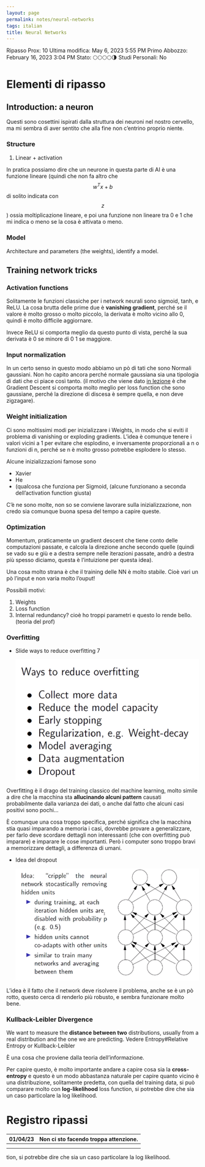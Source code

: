 ```yaml
---
layout: page
permalink: notes/neural-networks
tags: italian
title: Neural Networks
---
```


Ripasso Prox: 10
Ultima modifica: May 6, 2023 5:55 PM
Primo Abbozzo: February 16, 2023 3:04 PM
Stato: 🌕🌕🌕🌕🌗
Studi Personali: No

# Elementi di ripasso

## Introduction: a neuron

Questi sono cosettini ispirati dalla struttura dei neuroni nel nostro cervello, ma mi sembra di aver sentito che alla fine non c’entrino proprio niente.

### Structure

1. Linear + activation

In pratica possiamo dire che un neurone in questa parte di AI è una funzione lineare (quindi che non fa altro che $$w^Tx + b$$ di solito indicata con $$z$$) ossia moltiplicazione lineare, e poi una funzione non lineare tra 0 e 1 che mi indica o meno se la cosa è attivata o meno.

### Model

Architecture and parameters (the weights), identify a model.

## Training network tricks

### Activation functions

Solitamente le funzioni classiche per i network neurali sono sigmoid, tanh, e ReLU. La cosa brutta delle prime due è **vanishing gradient**, perché se il valore è molto grosso o molto piccolo, la derivata è molto vicino allo 0, quindi è molto difficile aggiornare.

Invece ReLU si comporta meglio da questo punto di vista, perché la sua derivata è 0 se minore di 0 1 se maggiore.

### Input normalization

In un certo senso in questo modo abbiamo un pò di tati che sono Normali gaussiani. Non ho capito ancora perché normale gaussiana sia una tipologia di dati che ci piace così tanto. (il motivo che viene dato [in lezione]([https://www.youtube.com/watch?v=zUazLXZZA2U&list](https://www.youtube.com/watch?v=zUazLXZZA2U&list)=PLoROMvodv4rMiGQp3WXShtMGgzqpfVfbU) è che Gradient Descent si comporta molto meglio per loss function che sono gaussiane, perché la direzione di discesa è sempre quella, e non deve zigzagare).

### Weight initialization

Ci sono moltissimi modi per inizializzare i Weights, in modo che si eviti il problema di vanishing or exploding gradients. L’idea è comunque tenere i valori vicini a 1 per evitare che esplodino, e inversamente proporzionali a n o funzioni di n, perché se n è molto grosso potrebbe esplodere lo stesso.

Alcune inizializzazioni famose sono

- Xavier
- He
- (qualcosa che funziona per Sigmoid, (alcune funzionano a seconda dell’activation function giusta)

C’è ne sono molte, non so se conviene lavorare sulla inizializzazione, non credo sia comunque buona spesa del tempo a capire queste.

### Optimization

Momentum, praticamente un gradient descent che tiene conto delle computazioni passate, e calcola la direzione anche secondo quelle (quindi se vado su e giù e a destra sempre nelle iterazioni passate, andrò a destra più spesso diciamo, questa è l’intuizione per questa idea).

Una cosa molto strana è che il training delle NN è molto stabile. Cioè vari un pò l’input e non varia molto l’ouput!

Possibili motivi:

1. Weights
2. Loss function
3. Internal redundancy? cioè ho troppi parametri e questo lo rende bello.(teoria del prof)

### Overfitting

- Slide ways to reduce overfitting 7

    <img src="/images/notes/image/universita/ex-notion/Neural Networks/Untitled.png" alt="image/universita/ex-notion/Neural Networks/Untitled">


Overfitting è il drago del training classico del machine learning, molto simile a dire che la macchina sta **allucinando alcuni pattern** causati probabilmente dalla varianza dei dati, o anche dal fatto che alcuni casi positivi sono pochi…

È comunque una cosa troppo specifica, perché significa che la macchina stia quasi imparando a memoria i casi,  dovrebbe provare a generalizzare, per farlo deve scordare dettagli non interessanti (che con overfitting può imparare) e imparare le cose importanti. Però i computer sono troppo bravi a memorizzare dettagli, a differenza di umani.

- Idea del dropout

    <img src="/images/notes/image/universita/ex-notion/Neural Networks/Untitled 1.png" alt="image/universita/ex-notion/Neural Networks/Untitled 1">


L’idea è il fatto che il network deve risolvere il problema, anche se è un pò rotto, questo cerca di renderlo più robusto, e sembra funzionare molto bene.

### Kullback-Leibler Divergence

We want to measure the **distance between two** distributions, usually from a real distribution and the one we are predicting.
Vedere Entropy#Relative Entropy or Kullback-Leibler
    


È una cosa che proviene dalla teoria dell’informazione.

Per capire questo, è molto importante andare a capire cosa sia la **cross-entropy** e questo è un modo abbastanza naturale per capire quanto vicino è una distribuzione, solitamente predetta, con quella del training data, si può comparare molto con **log-likelihood** loss function, si potrebbe dire che sia un caso particolare la log likelihood.

# Registro ripassi

| 01/04/23 | Non ci sto facendo troppa attenzione. |
| --- | --- |
|  |  |
|  |  |
tion, si potrebbe dire che sia un caso particolare la log likelihood.